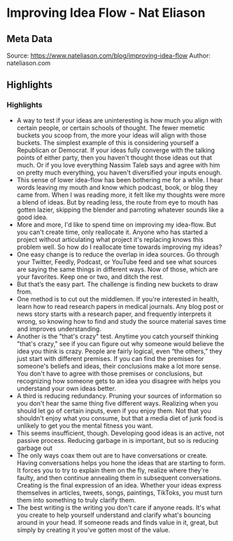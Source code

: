 # Improving Idea Flow - Nat Eliason

## Meta Data

Source:  https://www.nateliason.com/blog/improving-idea-flow 
Author: nateliason.com

## Highlights

### Highlights

- A way to test if your ideas are uninteresting is how much you align with certain people, or certain schools of thought. The fewer memetic buckets you scoop from, the more your ideas will align with those buckets. The simplest example of this is considering yourself a Republican or Democrat. If your ideas fully converge with the talking points of either party, then you haven't thought those ideas out that much. Or if you love everything Nassim Taleb says and agree with him on pretty much everything, you haven't diversified your inputs enough.
- This sense of lower idea-flow has been bothering me for a while. I hear words leaving my mouth and know which podcast, book, or blog they came from. When I was reading more, it felt like my thoughts were more a blend of ideas. But by reading less, the route from eye to mouth has gotten lazier, skipping the blender and parroting whatever sounds like a good idea.
- More and more, I'd like to spend time on improving my idea-flow. But you can't create time, only reallocate it. Anyone who has started a project without articulating what project it's replacing knows this problem well.
  So how do I reallocate time towards improving my ideas?
- One easy change is to reduce the overlap in idea sources. Go through your Twitter, Feedly, Podcast, or YouTube feed and see what sources are saying the same things in different ways. Now of those, which are your favorites. Keep one or two, and ditch the rest.
- But that’s the easy part. The challenge is finding new buckets to draw from.
- One method is to cut out the middlemen. If you're interested in health, learn how to read research papers in medical journals. Any blog post or news story starts with a research paper, and frequently interprets it wrong, so knowing how to find and study the source material saves time and improves understanding.
- Another is the "that's crazy" test. Anytime you catch yourself thinking "that's crazy," see if you can figure out why someone would believe the idea you think is crazy. People are fairly logical, even “the others,” they just start with different premises. If you can find the premises for someone's beliefs and ideas, their conclusions make a lot more sense. You don't have to agree with those premises or conclusions, but recognizing how someone gets to an idea you disagree with helps you understand your own ideas better.
- A third is reducing redundancy. Pruning your sources of information so you don't hear the same thing five different ways. Realizing when you should let go of certain inputs, even if you enjoy them. Not that you shouldn't enjoy what you consume, but that a media diet of junk food is unlikely to get you the mental fitness you want.
- This seems insufficient, though. Developing good ideas is an active, not passive process. Reducing garbage in is important, but so is reducing garbage out
- The only ways coax them out are to have conversations or create. Having conversations helps you hone the ideas that are starting to form. It forces you to try to explain them on the fly, realize where they're faulty, and then continue annealing them in subsequent conversations.
  Creating is the final expression of an idea. Whether your ideas express themselves in articles, tweets, songs, paintings, TikToks, you must turn them into something to truly clarify them.
- The best writing is the writing you don't care if anyone reads. It's what you create to help yourself understand and clarify what's bouncing around in your head. If someone reads and finds value in it, great, but simply by creating it you've gotten most of the value.‍
